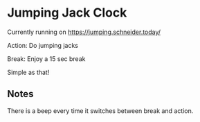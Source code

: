# Jumping Jack Clock

Currently running on https://jumping.schneider.today/

Action: Do jumping jacks

Break: Enjoy a 15 sec break

Simple as that!

## Notes

There is a beep every time it switches between break and action.

